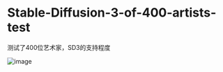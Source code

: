 # Stable-Diffusion-3-of-400-artists-test
测试了400位艺术家，SD3的支持程度


![image](https://github.com/zhaoyun0071/Stable-Diffusion-3-of-400-artists-test/blob/main/A%20solitary%20lighthouse%20standing%20tall%20against%20a%20stormy%20sea%20by%20Aaron%20Douglas.jpg)
